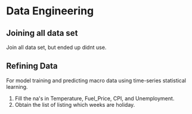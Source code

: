 # Data Engineering

## Joining all data set
Join all data set, but ended up didnt use.

## Refining Data
For model training and predicting macro data using time-series statistical learning.
1. Fill the na's in Temperature, Fuel_Price, CPI, and Unemployment.
2. Obtain the list of listing which weeks are holiday.